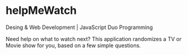 # helpMeWatch

Desing & Web Development | JavaScript Duo Programming

Need help on what to watch next? This application randomizes a TV or Movie show for you, based on a few simple questions.
